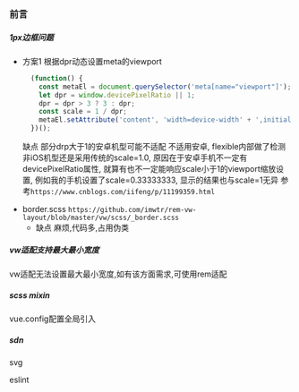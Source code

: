 ### 前言

##### 1px边框问题
   
- 方案1
  根据dpr动态设置meta的viewport
    ```js
      (function() {
        const metaEl = document.querySelector('meta[name="viewport"]');
        let dpr = window.devicePixelRatio || 1;
        dpr = dpr > 3 ? 3 : dpr;
        const scale = 1 / dpr;
        metaEl.setAttribute('content', 'width=device-width' + ',initial-scale=' + scale + ',maximum-scale=' + scale + ', minimum-scale=' + scale + ',user-scalable=no');
      })();
    ```
  缺点
    部分drp大于1的安卓机型可能不适配
    不适用安卓, flexible内部做了检测 非iOS机型还是采用传统的scale=1.0, 原因在于安卓手机不一定有devicePixelRatio属性, 就算有也不一定能响应scale小于1的viewport缩放设置, 例如我的手机设置了scale=0.33333333, 显示的结果也与scale=1无异
  参考`https://www.cnblogs.com/iifeng/p/11199359.html` 


+ border.scss `https://github.com/imwtr/rem-vw-layout/blob/master/vw/scss/_border.scss`
  - 缺点
    麻烦,代码多,占用伪类

##### vw适配支持最大最小宽度
  vw适配无法设置最大最小宽度,如有该方面需求,可使用rem适配


##### scss mixin

vue.config配置全局引入

##### sdn





svg

eslint

